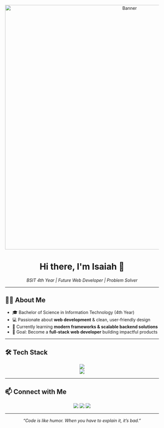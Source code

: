 <!-- Banner -->
<p align="center">
  <img src="https://media1.giphy.com/media/v1.Y2lkPTc5MGI3NjExd2k0OXRpMXRuMDA0a2NwbWwzcm1qNTU5amw0MWM4dXg4YmI1d2Y2OSZlcD12MV9pbnRlcm5hbF9naWZfYnlfaWQmY3Q9Zw/jTNG3RF6EwbkpD4LZx/giphy.gif" alt="Banner" width="800">
</p>

<h1 align="center">Hi there, I'm Isaiah 👋</h1>

<p align="center">
  <em>BSIT 4th Year | Future Web Developer | Problem Solver</em>
</p>

---

## 🧑‍💻 About Me
- 🎓 Bachelor of Science in Information Technology (4th Year)
- 💻 Passionate about **web development** & clean, user-friendly design
- 🌱 Currently learning **modern frameworks & scalable backend solutions**
- 🚀 Goal: Become a **full-stack web developer** building impactful products
 <!-- - 🌐 Portfolio: [yourportfolio.com](https://yourportfolio.com) -->
---

## 🛠 Tech Stack

<p align="center">
  <!-- Languages -->
  <img src="https://skillicons.dev/icons?i=html,css,js,java,python,react,cs,c,laravel" />
  <br/>
  <!-- Databases & Tools -->
  <img src="https://skillicons.dev/icons?i=mysql,mariadb,figma,git,github,vscode" />
</p>

---
 <!--
## 📊 GitHub Stats

<p align="center">
  <img src="https://github-readme-stats.vercel.app/api?username=ItsFloww&show_icons=true&theme=transparent&hide_border=true" height="150" />
  <img src="https://github-readme-streak-stats.herokuapp.com?user=ItsFloww&theme=transparent&hide_border=true" height="150" />
</p>

---
-->
## 📫 Connect with Me
<p align="center">
  <a href="mailto:isaiah.formacion@gmail.com"><img src="https://skillicons.dev/icons?i=gmail" /></a>
  <a href="https://www.linkedin.com/in/isaiah-daniel-formacion"><img src="https://skillicons.dev/icons?i=linkedin" /></a>
  <a href="https://github.com/ItsFloww"><img src="https://skillicons.dev/icons?i=github" /></a>
</p>

---

<p align="center">
  <em>“Code is like humor. When you have to explain it, it’s bad.”</em>
</p>
